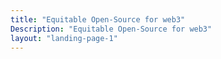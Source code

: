 ```yaml
---
title: "Equitable Open-Source for web3"
Description: "Equitable Open-Source for web3"
layout: "landing-page-1"
---
```


